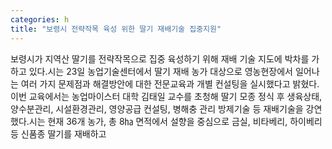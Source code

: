 ```yaml
---
categories: h
title: "보령시 전략작목 육성 위한 딸기 재배기술 집중지원"
---
```

보령시가 지역산 딸기를 전략작목으로 집중 육성하기 위해 재배 기술 지도에 박차를 가하고 있다.시는 23일 농업기술센터에서 딸기 재배 농가 대상으로 영농현장에서 일어나는 여러 가지 문제점과 해결방안에 대한 전문교육과 개별 컨설팅을 실시했다고 밝혔다. 이번 교육에서는 농업마이스터 대학 김태일 교수를 초청해 딸기 모종 정식 후 생육상태, 양수분관리, 시설환경관리, 영양공급 컨설팅, 병해충 관리 방제기술 등 재배기술을 강연했다.시는 현재 36개 농가, 총 8㏊ 면적에서 설향을 중심으로 금실, 비타베리, 하이베리 등 신품종 딸기를 재배하고